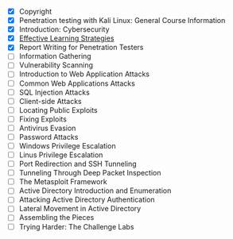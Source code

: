 - [x] Copyright
- [x] Penetration testing with Kali Linux: General Course Information
- [x] Introduction: Cybersecurity
- [x] [Effective Learning Strategies](Effective%20Learning%20Strategies.md)
- [x] Report Writing for Penetration Testers
- [ ] Information Gathering
- [ ] Vulnerability Scanning
- [ ] Introduction to Web Application Attacks
- [ ] Common Web Applications Attacks
- [ ] SQL Injection Attacks
- [ ] Client-side Attacks
- [ ] Locating Public Exploits
- [ ] Fixing Exploits
- [ ] Antivirus Evasion
- [ ] Password Attacks
- [ ] Windows Privilege Escalation
- [ ] Linus Privilege Escalation
- [ ] Port Redirection and SSH Tunneling
- [ ] Tunneling Through Deep Packet Inspection
- [ ] The Metasploit Framework
- [ ] Active Directory Introduction and Enumeration
- [ ] Attacking Active Directory Authentication
- [ ] Lateral Movement in Active Directory
- [ ] Assembling the Pieces
- [ ] Trying Harder: The Challenge Labs